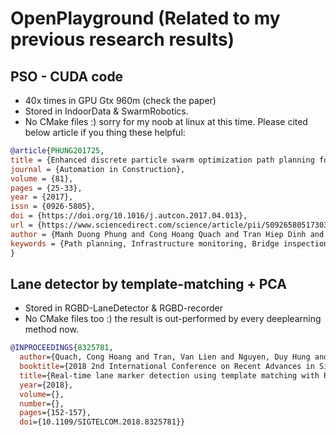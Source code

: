 # OpenPlayground (Related to my previous research results)

## PSO - CUDA code 
- 40x times in GPU Gtx 960m (check the paper)
- Stored in IndoorData & SwarmRobotics.
- No CMake files :) sorry for my noob at linux at this time.
Please cited below article if you thing these helpful:
```bibtex
@article{PHUNG201725,
title = {Enhanced discrete particle swarm optimization path planning for UAV vision-based surface inspection},
journal = {Automation in Construction},
volume = {81},
pages = {25-33},
year = {2017},
issn = {0926-5805},
doi = {https://doi.org/10.1016/j.autcon.2017.04.013},
url = {https://www.sciencedirect.com/science/article/pii/S0926580517303825},
author = {Manh Duong Phung and Cong Hoang Quach and Tran Hiep Dinh and Quang Ha},
keywords = {Path planning, Infrastructure monitoring, Bridge inspection, Vision-based inspection, Particle swarm optimization, Unmanned aerial vehicle},
}
```

## Lane detector by template-matching + PCA
- Stored in RGBD-LaneDetector & RGBD-recorder
- No CMake files too :) the result is out-performed by every deeplearning method now.
```bibtex
@INPROCEEDINGS{8325781,
  author={Quach, Cong Hoang and Tran, Van Lien and Nguyen, Duy Hung and Nguyen, Viet Thang and Pham, Minh Trien and Phung, Manh Duong},
  booktitle={2018 2nd International Conference on Recent Advances in Signal Processing, Telecommunications & Computing (SigTelCom)}, 
  title={Real-time lane marker detection using template matching with RGB-D camera}, 
  year={2018},
  volume={},
  number={},
  pages={152-157},
  doi={10.1109/SIGTELCOM.2018.8325781}}
```
